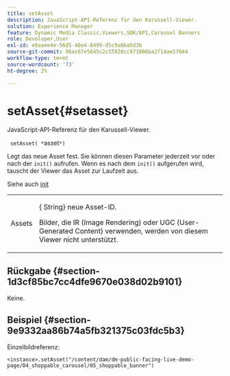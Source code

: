 ```yaml
---
title: setAsset
description: JavaScript-API-Referenz für den Karussell-Viewer.
solution: Experience Manager
feature: Dynamic Media Classic,Viewers,SDK/API,Carousel Banners
role: Developer,User
exl-id: e8aaee4e-56d5-46e4-8499-d5c9a6ba5d3b
source-git-commit: 96ac67e5645c2c55920cc971806ba2f14ae57044
workflow-type: tm+mt
source-wordcount: '73'
ht-degree: 2%

---
```


# setAsset{#setasset}

JavaScript-API-Referenz für den Karussell-Viewer.

` setAsset( *`asset`*)`

Legt das neue Asset fest. Sie können diesen Parameter jederzeit vor oder nach der `init()` aufrufen. Wenn es nach dem `init()` aufgerufen wird, tauscht der Viewer das Asset zur Laufzeit aus.

Siehe auch [init](../../../c-html5-aem-asset-viewers/c-html5-aem-carousel/c-html5-aem-carousel-javascriptapiref/r-html5-aem-carousel-javascriptapiref-init.md#reference-aee94dd92a28410784f7a1792e28683b)

<table id="table_896DFF34A68A403DB93A6D597461A573"> 
 <tbody> 
  <tr> 
   <td colname="col1"> <p> <span class="codeph"> <span class="varname"> Assets</span> </span> </p> </td> 
   <td colname="col2"> <p>{<span class="codeph"> String</span>} neue Asset-ID. </p> <p>Bilder, die IR (Image Rendering) oder UGC (User-Generated Content) verwenden, werden von diesem Viewer nicht unterstützt. </p> </td>
  </tr>
 </tbody>
</table>

## Rückgabe {#section-1d3cf85bc7cc4dfe9670e038d02b9101}

Keine.

## Beispiel {#section-9e9332aa86b74a5fb321375c03fdc5b3}

Einzelbildreferenz:

```
<instance>.setAsset("/content/dam/dm-public-facing-live-demo-page/04_shoppable_carousel/05_shoppable_banner")
```

